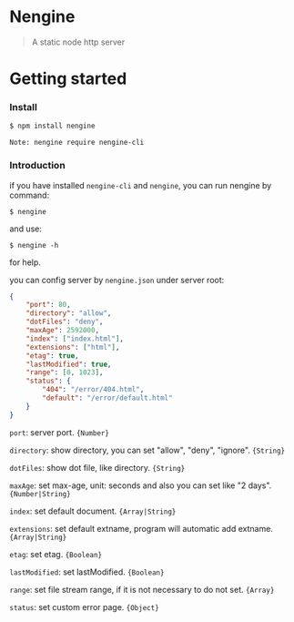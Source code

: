 Nengine
==========

>A static node http server

Getting started
==========

### Install

```bash
$ npm install nengine
```
`
Note: nengine require nengine-cli
`

### Introduction

if you have installed `nengine-cli` and `nengine`, you can run nengine by command:

```
$ nengine
```
and use:
```
$ nengine -h
```
for help.

you can config server by `nengine.json` under server root:
```json
{
    "port": 80,
    "directory": "allow",
	"dotFiles": "deny",
	"maxAge": 2592000,
	"index": ["index.html"],
	"extensions": ["html"],
	"etag": true,
	"lastModified": true,
	"range": [0, 1023],
	"status": {
	    "404": "/error/404.html",
	    "default": "/error/default.html"
	}
}
```

`port`: server port. `{Number}`

`directory`: show directory, you can set "allow", "deny", "ignore". `{String}`

`dotFiles`: show dot file, like directory. `{String}`

`maxAge`: set max-age, unit: seconds and also you can set like "2 days". `{Number|String}`

`index`: set default document. `{Array|String}`

`extensions`: set default extname, program will automatic add extname. `{Array|String}`

`etag`: set etag. `{Boolean}`

`lastModified`: set lastModified. `{Boolean}`

`range`: set file stream range, if it is not necessary to do not set. `{Array}`

`status`: set custom error page. `{Object}`
